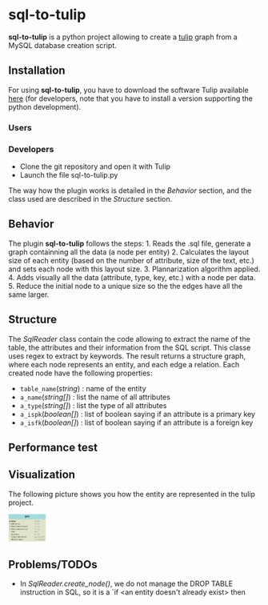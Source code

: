 # sql-to-tulip
**sql-to-tulip** is a python project allowing to create a [tulip](http://tulip.labri.fr) graph from a MySQL database creation script.


## Installation
For using **sql-to-tulip**, you have to download the software Tulip available [here](https://sourceforge.net/projects/auber/files/) (for developers, note that you have to install a version supporting the python development).

### Users


### Developers
* Clone the git repository and open it with Tulip
* Launch the file sql-to-tulip.py 

The way how the plugin works is detailed in the *Behavior* section, and the class used are described in the *Structure* section.

## Behavior
The plugin **sql-to-tulip** follows the steps:
	1. Reads the .sql file, generate a graph containning all the data (a node per entity)
	2. Calculates the layout size of each entity (based on the number of attribute, size of the text, etc.) and sets each node with this layout size.
	3. Plannarization algorithm applied.
	4. Adds visually all the data (attribute, type, key, etc.) with a node per data.
	5. Reduce the initial node to a unique size so the the edges have all the same larger.

## Structure
The *SqlReader* class contain the code allowing to extract the name of the table, the attributes and their information from the SQL script. This classe uses regex to extract by keywords.
The result returns a structure graph, where each node represents an entity, and each edge a relation.
Each created node have the following properties:
* `table_name`(*string*) : name of the entity
* `a_name`(*string[]*)   : list the name of all attributes 
* `a_type`(*string[]*)   : list the type of all attributes
* `a_ispk`(*boolean[]*)  : list of boolean saying if an attribute is a primary key
* `a_isfk`(*boolean[]*)  : list of boolean saying if an attribute is a foreign key

## Performance test

## Visualization
The following picture shows you how the entity are represented in the tulip project.

<img src="vizualization.png" alt="Entity example" style="width: 75px;"/>


## Problems/TODOs
* In *SqlReader.create_node()*, we do not manage the DROP TABLE instruction in SQL, so it is a `if <an entity doesn't already exist> then <create it>